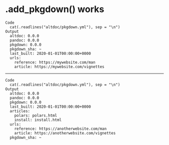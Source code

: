 # .add_pkgdown() works

    Code
      cat(.readlines("altdoc/pkgdown.yml"), sep = "\n")
    Output
      altdoc: 0.0.0
      pandoc: 0.0.0
      pkgdown: 0.0.0
      pkgdown_sha: ~
      last_built: 2020-01-01T00:00:00+0000
      urls:
        reference: https://mywebsite.com/man
        article: https://mywebsite.com/vignettes

---

    Code
      cat(.readlines("altdoc/pkgdown.yml"), sep = "\n")
    Output
      altdoc: 0.0.0
      pandoc: 0.0.0
      pkgdown: 0.0.0
      last_built: 2020-01-01T00:00:00+0000
      articles:
        polars: polars.html
        install: install.html
      urls:
        reference: https://anotherwebsite.com/man
        article: https://anotherwebsite.com/vignettes
      pkgdown_sha: ~

